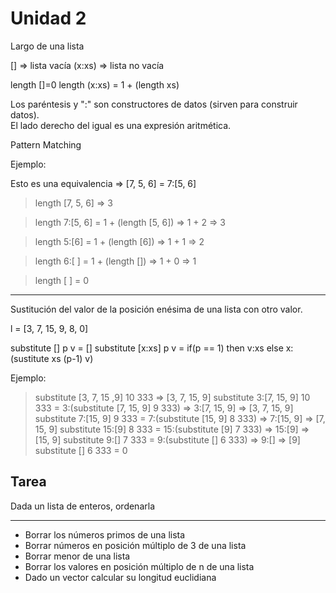 # Unidad 2

Largo de una lista

[] => lista vacía
(x:xs) => lista no vacía

length []=0
length (x:xs) = 1 + (length xs)

Los paréntesis y ":" son constructores de datos (sirven para construir datos). \
El lado derecho del igual es una expresión aritmética.


Pattern Matching

Ejemplo:

Esto es una equivalencia => [7, 5, 6] = 7:[5, 6]

> length [7, 5, 6] => 3

> length 7:[5, 6] = 1 + (length [5, 6]) => 1 + 2 => 3

> length 5:[6] = 1 + (length [6]) => 1 + 1 => 2

> length 6:[ ] = 1 + (length []) => 1 + 0 => 1

> length [ ] = 0

---

Sustitución del valor de la posición enésima de una lista con otro valor.

l = [3, 7, 15, 9, 8, 0]

substitute [] p v = []
substitute [x:xs] p v = if(p == 1) then v:xs else x:(sustitute xs (p-1) v)

Ejemplo:

> substitute [3, 7, 15 ,9] 10 333 => [3, 7, 15, 9]
> substitute 3:[7, 15, 9] 10 333 = 3:(substitute [7, 15, 9] 9 333) => 3:[7, 15, 9] => [3, 7, 15, 9]
> substitute 7:[15, 9] 9 333 = 7:(substitute [15, 9] 8 333) => 7:[15, 9] => [7, 15, 9]
> substitute 15:[9] 8 333 = 15:(substitute [9] 7 333) => 15:[9] => [15, 9]
> substitute 9:[] 7 333 = 9:(substitute [] 6 333) => 9:[] => [9]
> substitute [] 6 333 = 0

## Tarea

Dada un lista de enteros, ordenarla

---

- Borrar los números primos de una lista
- Borrar números en posición múltiplo de 3 de una lista
- Borrar menor de una lista
- Borrar los valores en posición múltiplo de n de una lista
- Dado un vector calcular su longitud euclidiana
